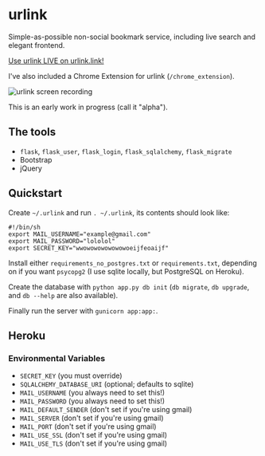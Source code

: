 # urlink

Simple-as-possible non-social bookmark service, including live search
and elegant frontend.

[Use urlink LIVE on urlink.link!](http://urlink.link)

I've also included a Chrome Extension for urlink (`/chrome_extension`).

![urlink screen recording](https://github.com/lily-seabreeze/urlink/blob/master/demo.gif)

This is an early work in progress (call it "alpha").

## The tools

  * `flask`, `flask_user`, `flask_login`, `flask_sqlalchemy`,
    `flask_migrate`
  * Bootstrap
  * jQuery

## Quickstart

Create `~/.urlink` and run `. ~/.urlink`, its contents should look like:

```
#!/bin/sh
export MAIL_USERNAME="example@gmail.com"
export MAIL_PASSWORD="lololol"
export SECRET_KEY="wwowowowowowowoeijfeoaijf"
```

Install either `requirements_no_postgres.txt` or `requirements.txt`,
depending on if you want `psycopg2` (I use sqlite locally, but
PostgreSQL on Heroku).

Create the database with `python app.py db init` (`db migrate`,
`db upgrade`, and `db --help` are also available).

Finally run the server with `gunicorn app:app:`.

## Heroku

### Environmental Variables

  * `SECRET_KEY` (you must override)
  * `SQLALCHEMY_DATABASE_URI` (optional; defaults to sqlite)
  * `MAIL_USERNAME` (you always need to set this!)
  * `MAIL_PASSWORD` (you always need to set this!)
  * `MAIL_DEFAULT_SENDER` (don't set if you're using gmail)
  * `MAIL_SERVER` (don't set if you're using gmail)
  * `MAIL_PORT` (don't set if you're using gmail)
  * `MAIL_USE_SSL` (don't set if you're using gmail)
  * `MAIL_USE_TLS` (don't set if you're using gmail)

